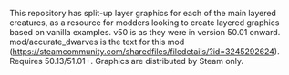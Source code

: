 This repository has split-up layer graphics for each of the main layered creatures, as a resource for modders looking to create layered graphics based on vanilla examples.
v50 is as they were in version 50.01 onward.
mod/accurate_dwarves is the text for this mod (https://steamcommunity.com/sharedfiles/filedetails/?id=3245292624). Requires 50.13/51.01+. Graphics are distributed by Steam only.
